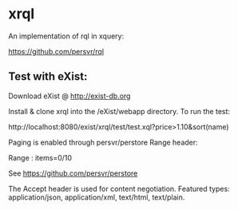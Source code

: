xrql
====

An implementation of rql in xquery:

https://github.com/persvr/rql

Test with eXist:
--------

Download eXist @ http://exist-db.org

Install & clone xrql into the /eXist/webapp directory. To run the test:

http://localhost:8080/exist/xrql/test/test.xql?price>1.10&sort(name)

Paging is enabled through persvr/perstore Range header:

Range : items=0/10

See https://github.com/persvr/perstore

The Accept header is used for content negotiation. Featured types: application/json, application/xml, text/html, text/plain.
